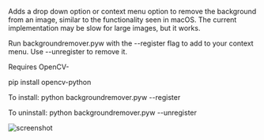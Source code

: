 Adds a drop down option or context menu option to remove the background from an image, similar to the functionality seen in macOS. The current implementation may be slow for large images, but it works.

Run backgroundremover.pyw with the --register flag to add to your context menu. Use --unregister to remove it. 

Requires OpenCV- 

pip install opencv-python

To install:
python backgroundremover.pyw --register

To uninstall:
python backgroundremover.pyw --unregister

![screenshot](https://github.com/user-attachments/assets/54aad5ec-19b5-4d11-992e-fb4c4a3480d9)


